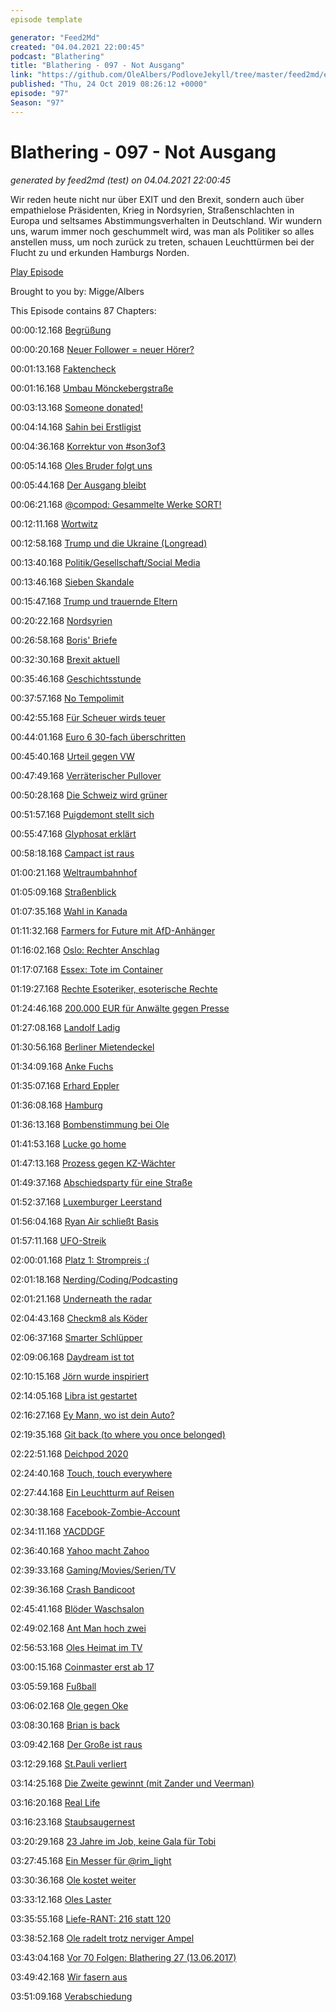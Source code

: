 ```yaml
---
episode template

generator: "Feed2Md"
created: "04.04.2021 22:00:45"
podcast: "Blathering"
title: "Blathering - 097 - Not Ausgang"
link: "https://github.com/OleAlbers/PodloveJekyll/tree/master/feed2md/example/export/seasons/4/2019/10/Blathering - 097 - Not Ausgang.md"
published: "Thu, 24 Oct 2019 08:26:12 +0000"
episode: "97"
Season: "97"
---
```


# Blathering - 097 - Not Ausgang
_generated by feed2md (test) on 04.04.2021 22:00:45_

Wir reden heute nicht nur über EXIT und den Brexit, sondern auch über empathielose Präsidenten, Krieg in Nordsyrien, Straßenschlachten in Europa und seltsames Abstimmungsverhalten in Deutschland. Wir wundern uns, warum immer noch geschummelt wird, was man als Politiker so alles anstellen muss, um noch zurück zu treten, schauen Leuchttürmen bei der Flucht zu und erkunden Hamburgs Norden.

[Play Episode](https://www.blathering.de/podlove/file/981/s/feed/c/mp3/blathering_097.mp3)

Brought to you by: Migge/Albers

This Episode contains 87 Chapters:


00:00:12.168 [Begrüßung]()

00:00:20.168 [Neuer Follower = neuer Hörer?](https://twitter.com/DoppelDipl)

00:01:13.168 [Faktencheck]()

00:01:16.168 [Umbau Mönckebergstraße](https://www.ndr.de/nachrichten/hamburg/Moenckebergstrasse-Gericht-erlaubt-Bahnhofsumbau,hochbahn572.html)

00:03:13.168 [Someone donated!](https://auphonic.com/donate_credits?user=blathering)

00:04:14.168 [Sahin bei Erstligist](https://www.ndr.de/sport/fussball/Nach-St-Pauli-Rauswurf-Sahin-nun-bei-Basaksehir,sahin128.html)

00:04:36.168 [Korrektur von #son3of3](https://de.wikipedia.org/wiki/Iron_Man_3)

00:05:14.168 [Oles Bruder folgt uns](https://twitter.com/Konkie1969)

00:05:44.168 [Der Ausgang bleibt](https://taz.de/Aussteigerhilfe-Projekt-fuer-Neonazis/!5634551/)

00:06:21.168 [@compod: Gesammelte Werke SORT!](https://twitter.com/search?q=(from%3Acompod)%20(%40blathering_pod)%20until%3A2019-10-22%20since%3A2019-10-16&src=typed_query&f=live)

00:12:11.168 [Wortwitz](https://twitter.com/Dirk_Jacobs_SH/status/1186331083425628161)

00:12:58.168 [Trump und die Ukraine (Longread)](https://www.spiegel.de/politik/ausland/donald-trump-und-die-ukraine-affaere-die-wichtigsten-fragen-und-antworten-a-1292642.html)

00:13:40.168 [Politik/Gesellschaft/Social Media]()

00:13:46.168 [Sieben Skandale](https://twitter.com/TheDailyShow/status/1185005324119396352)

00:15:47.168 [Trump und trauernde Eltern](https://www.fr.de/politik/donald-trump-trauer-einer-britischen-familie-eigene-genutzt-gescheitert-zr-13125918.html)

00:20:22.168 [Nordsyrien](https://taz.de/Vorstoss-der-Verteidigungsministerin/!5635697/)

00:26:58.168 [Boris' Briefe](https://twitter.com/bbclaurak/status/1185662057523404801)

00:32:30.168 [Brexit aktuell](https://twitter.com/jonworth/status/1186728933569519619)

00:35:46.168 [Geschichtsstunde](https://de.wikipedia.org/wiki/Geschichte_Irlands#Vom_B%C3%BCrgerkrieg_bis_zum_Vereinigten_K%C3%B6nigreich)

00:37:57.168 [No Tempolimit](https://twitter.com/tmigge/status/1184916982363250689)

00:42:55.168 [Für Scheuer wirds teuer](https://taz.de/Scheuers-Pkw-Maut-Desaster/!5635707/)

00:44:01.168 [Euro 6 30-fach überschritten](https://www.rbb24.de/politik/beitrag/2019/10/abgase-dieselskandal-nox-messung-kraftfahrtbundesamt-autos-schmutzig.html)

00:45:40.168 [Urteil gegen VW](https://www.ndr.de/nachrichten/hamburg/Urteil-VW-soll-mehr-als-den-Kaufpreis-zurueckzahlen,vwurteil104.html)

00:47:49.168 [Verräterischer Pullover](https://twitter.com/tmigge/status/1185082269997948928)

00:50:28.168 [Die Schweiz wird grüner](https://taz.de/Parlamentswahl-in-der-Schweiz/!5631916/)

00:51:57.168 [Puigdemont stellt sich](https://twitter.com/tagesschau/status/1185136706762264576)

00:55:47.168 [Glyphosat erklärt](https://www.youtube.com/watch?v=2K0TAphTfaI)

00:58:18.168 [Campact ist raus](https://twitter.com/georgrestle/status/1186253017059905536)

01:00:21.168 [Weltraumbahnhof](https://ze.tt/die-cdu-traeumt-von-einem-weltraumbahnhof-und-das-internet-lacht-sich-kaputt/)

01:05:09.168 [Straßenblick](https://taz.de/Datenschutz-bei-Google-Street-View/!5632068/)

01:07:35.168 [Wahl in Kanada](https://taz.de/Parlamentswahl-in-Kanada/!5635698/)

01:11:32.168 [Farmers for Future mit AfD-Anhänger](https://taz.de/Proteste-der-Landwirte-in-Thueringen/!5633139/)

01:16:02.168 [Oslo: Rechter Anschlag](https://www.telegraph.co.uk/news/2019/10/22/armed-man-steals-ambulance-drives-crowds-oslo/)

01:17:07.168 [Essex: Tote im Container](https://www.bbc.com/news/uk-england-50150070)

01:19:27.168 [Rechte Esoteriker, esoterische Rechte](https://www.deutschlandfunk.de/rechtsextreme-online-angebote-rechte-esoteriker-im-krieg.724.de.html?dram:article_id=461384)

01:24:46.168 [200.000 EUR für Anwälte gegen Presse](https://www.golem.de/news/pressefreiheit-behoerden-geben-unsummen-zum-abwenden-von-presseanfragen-aus-1910-144488.html)

01:27:08.168 [Landolf Ladig](https://www.youtube.com/watch?v=5r1bzvO4E6k)

01:30:56.168 [Berliner Mietendeckel](https://www.tagesspiegel.de/politik/verfassungsgericht-soll-entscheiden-fdp-fordert-seehofer-zu-klage-gegen-berliner-mietendeckel-auf/25149202.html)

01:34:09.168 [Anke Fuchs](https://de.wikipedia.org/wiki/Anke_Fuchs)

01:35:07.168 [Erhard Eppler](https://de.wikipedia.org/wiki/Erhard_Eppler)

01:36:08.168 [Hamburg]()

01:36:13.168 [Bombenstimmung bei Ole](https://www.ndr.de/nachrichten/hamburg/Bomben-Entschaerfung-in-Hamburg-Schnelsen-geglueckt,bombenfund234.html)

01:41:53.168 [Lucke go home](https://threadreaderapp.com/thread/1184481075877367810.html)

01:47:13.168 [Prozess gegen KZ-Wächter](https://apnews.com/99880708acf7460499db0ca3601b445e)

01:49:37.168 [Abschiedsparty für eine Straße](https://twitter.com/HH_BWVI/status/1185115869279600646)

01:52:37.168 [Luxemburger Leerstand](https://www.hamburg1.de/nachrichten/42547/Illegaler_Wohnungsleerstand_in_Eppendorf.html)

01:56:04.168 [Ryan Air schließt Basis](https://www.ndr.de/nachrichten/hamburg/Ryanair-schliesst-Basis-am-Hamburger-Flughafen,ryanair272.html)

01:57:11.168 [UFO-Streik](https://www.hamburg1.de/nachrichten/42553/Warnstreik_trifft_Hamburger_Flughafen.html)

02:00:01.168 [Platz 1: Strompreis :(](https://www.hamburg1.de/nachrichten/42514/Strompreis_in_Hamburg_am_hoechsten.html)

02:01:18.168 [Nerding/Coding/Podcasting]()

02:01:21.168 [Underneath the radar](https://www.zdnet.de/88371231/gestenerkennung-und-90-hz-display-google-stellt-pixel-4-und-4-xl-vor/)

02:04:43.168 [Checkm8 als Köder](https://www.zdnet.de/88371259/checkm8-online-betrueger-imitieren-jailbreak-seite-nach/)

02:06:37.168 [Smarter Schlüpper](https://twitter.com/tmigge/status/1184780712018358277)

02:09:06.168 [Daydream ist tot](https://www.golem.de/news/virtual-reality-google-gibt-daydream-auf-1910-144443.html)

02:10:15.168 [Jörn wurde inspiriert](https://twitter.com/schaarsen/status/1185273371413700615)

02:14:05.168 [Libra ist gestartet](https://www.golem.de/news/digitalwaehrung-libra-association-geht-mit-21-mitgliedern-an-den-start-1910-144452.html)

02:16:27.168 [Ey Mann, wo ist dein Auto?](https://techcrunch.com/2019/10/19/mercedes-benz-app-glitch-exposed/)

02:19:35.168 [Git back (to where you once belonged)](https://twitter.com/stammtischphilo/status/1186004599217504257)

02:22:51.168 [Deichpod 2020](https://twitter.com/deichpod/status/1186336084139098113)

02:24:40.168 [Touch, touch everywhere](https://www.zdnet.de/88371487/neue-sensortechnik-macht-nahezu-beliebige-oberflaechen-touchfaehig/)

02:27:44.168 [Ein Leuchtturm auf Reisen](https://twitter.com/tmigge/status/1186718258176630784)

02:30:38.168 [Facebook-Zombie-Account](https://twitter.com/stammtischphilo/status/1186605684831506433)

02:34:11.168 [YACDDGF](https://twitter.com/stammtischphilo/status/1186910864873578496)

02:36:40.168 [Yahoo macht Zahoo](https://www.heise.de/newsticker/meldung/Yahoo-loescht-alle-Inhalte-auf-der-Groups-Seite-4558596.html)

02:39:33.168 [Gaming/Movies/Serien/TV]()

02:39:36.168 [Crash Bandicoot](https://www.crashbandicoot.com/de)

02:45:41.168 [Blöder Waschsalon](https://www.netflix.com/watch/80994011)

02:49:02.168 [Ant Man hoch zwei](https://www.youtube.com/watch?v=5w54yW2Ur50)

02:56:53.168 [Oles Heimat im TV](https://www.ndr.de/fernsehen/sendungen/treckerfahrer-duerfen-das/XXL-Wasserrutsche-irische-Klaenge-und-ein-Ernte-Finale,sendung954534.html)

03:00:15.168 [Coinmaster erst ab 17](https://www.golem.de/news/coinmaster-boehmermann-stoesst-pruefung-von-gluecksspielapps-fuer-kinder-an-1910-144428.html)

03:05:59.168 [Fußball]()

03:06:02.168 [Ole gegen Oke](http://millernton.de/2019/10/18/der-wert-der-werte-diskussion/)

03:08:30.168 [Brian is back](https://twitter.com/Volksstimme_Spo/status/1184769771864113152)

03:09:42.168 [Der Große ist raus](http://www.fussball.de/spiel/condor-3-rahlstedt-4/-/spiel/027I7R1N7C000000VS5489B4VU9HDBC9#!/)

03:12:29.168 [St.Pauli verliert](https://www.stefangroenveld.de/2019/gegen-den-faschismus-aber-nicht-gegen-darmstadt/)

03:14:25.168 [Die Zweite gewinnt (mit Zander und Veerman)](https://www.youtube.com/watch?v=8cSREeYhBZQ)

03:16:20.168 [Real Life]()

03:16:23.168 [Staubsaugernest](https://twitter.com/stammtischphilo/status/1185913332374659072)

03:20:29.168 [23 Jahre im Job, keine Gala für Tobi](http://i1t2b3.de/VPZG.pdf)

03:27:45.168 [Ein Messer für @rim_light](https://twitter.com/rim_light/status/1185231927328022528)

03:30:36.168 [Ole kostet weiter](https://twitter.com/stammtischphilo/status/1186304387280494592)

03:33:12.168 [Oles Laster](https://twitter.com/stammtischphilo/status/1186634782421053447)

03:35:55.168 [Liefe-RANT: 216 statt 120](https://twitter.com/tmigge/status/1186664621446447104)

03:38:52.168 [Ole radelt trotz nerviger Ampel](https://twitter.com/stammtischphilo/status/1186405060617670656)

03:43:04.168 [Vor 70 Folgen: Blathering 27 (13.06.2017)](https://www.blathering.de/2017/06/blathering-027-die-grosse-geburtstagssause/)

03:49:42.168 [Wir fasern aus]()

03:51:09.168 [Verabschiedung]()


